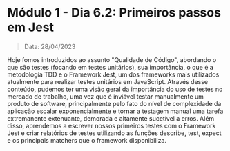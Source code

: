 # Módulo 1 - Dia 6.2: Primeiros passos em Jest

> Data: 28/04/2023

Hoje fomos introduzidos ao assunto "Qualidade de Código", abordando o que são testes (focando em testes unitários), sua importância, o que é a metodologia TDD e o Framework Jest, um dos frameworks mais utilizados atualmente para realizar testes unitários em JavaScript. Através desse conteúdo, pudemos ter uma visão geral da importância do uso de testes no mercado de trabalho, uma vez que é inviável testar manualmente um produto de software, principalmente pelo fato do nível de complexidade da aplicação escalar exponencialmente e tornar a testagem manual uma tarefa extremanente extenuante, demorada e altamente sucetível a erros. Além disso, aprendemos a escrever nossos primeiros testes com o Framework Jest e criar relatórios de testes utilizando as funções describe, test, expect e os principais matchers que o framework disponibiliza.